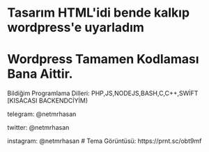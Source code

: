 # Tasarım HTML'idi bende kalkıp wordpress'e uyarladım
# Wordpress Tamamen Kodlaması Bana Aittir.
<p> Bildiğim Programlama Dilleri: PHP,JS,NODEJS,BASH,C,C++,SWİFT [KISACASI BACKENDCİYİM)

<p> telegram: @netmrhasan
<p> twitter: @netmrhasan
<p> instagram: @netmrhasan
# Tema Görüntüsü: https://prnt.sc/obt9mf
